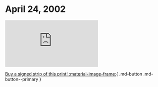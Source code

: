 # April 24, 2002

![](https://www.achewood.com/comic.php?date=04242002)

[Buy a signed strip of this print! :material-image-frame:](https://achewood-holiday-pop-up.myshopify.com/products/strip#04242002){ .md-button .md-button--primary }
